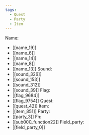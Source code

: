```yaml
---
tags:
  - Quest
  - Party
  - Item
---
```

Name:
- [[name_19]]
- [[name_6]]
- [[name_14]]
- [[name_8]]
- [[name_13]]
Sound:
- [[sound_326]]
- [[sound_153]]
- [[sound_312]]
- [[sound_39]]
Flag:
- [[flag_9684]]
- [[flag_9754]]
Quest:
- [[quest_42]]
Item:
- [[item_851]]
Party:
- [[party_3]]
Fn:
- [[sub000_function22]]
Field_party:
- [[field_party_0]]
